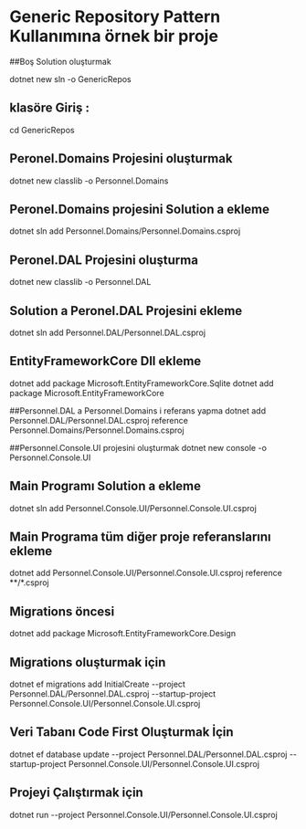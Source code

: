 # Generic Repository Pattern Kullanımına örnek bir proje 
##Boş Solution oluşturmak

dotnet new sln -o GenericRepos 

## klasöre Giriş :
cd GenericRepos 

## Peronel.Domains Projesini oluşturmak
dotnet new classlib -o Personnel.Domains

## Peronel.Domains projesini Solution a ekleme
dotnet sln add Personnel.Domains/Personnel.Domains.csproj

## Peronel.DAL Projesini oluşturma
dotnet new classlib -o Personnel.DAL  

## Solution a Peronel.DAL Projesini ekleme
dotnet sln add Personnel.DAL/Personnel.DAL.csproj

## EntityFrameworkCore Dll ekleme
dotnet add package Microsoft.EntityFrameworkCore.Sqlite
dotnet add package Microsoft.EntityFrameworkCore


##Personnel.DAL a Personnel.Domains i referans yapma
dotnet add Personnel.DAL/Personnel.DAL.csproj reference Personnel.Domains/Personnel.Domains.csproj

##Personnel.Console.UI projesini oluşturmak
dotnet new console -o Personnel.Console.UI

## Main Programı Solution a ekleme
dotnet sln add Personnel.Console.UI/Personnel.Console.UI.csproj

## Main Programa tüm diğer proje referanslarını ekleme
dotnet add Personnel.Console.UI/Personnel.Console.UI.csproj reference **/*.csproj

## Migrations öncesi
dotnet add package Microsoft.EntityFrameworkCore.Design 

## Migrations oluşturmak için
dotnet ef migrations add InitialCreate --project Personnel.DAL/Personnel.DAL.csproj --startup-project Personnel.Console.UI/Personnel.Console.UI.csproj

## Veri Tabanı Code First Oluşturmak İçin
dotnet ef database update --project Personnel.DAL/Personnel.DAL.csproj --startup-project Personnel.Console.UI/Personnel.Console.UI.csproj

## Projeyi Çalıştırmak için 
dotnet run --project Personnel.Console.UI/Personnel.Console.UI.csproj
